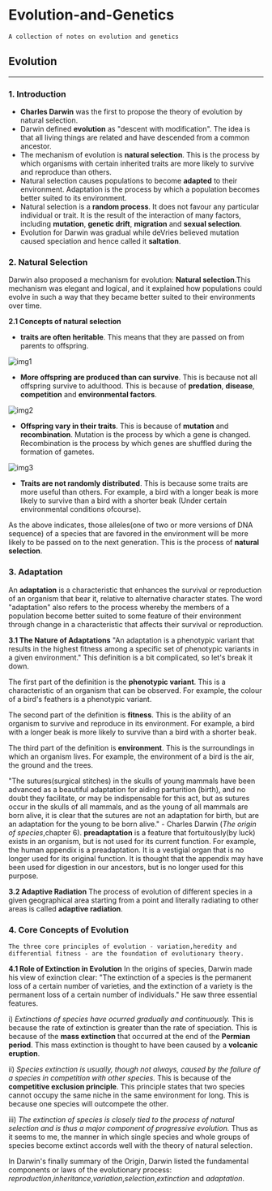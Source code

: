 # Evolution-and-Genetics
`A collection of notes on evolution and genetics`
## Evolution 
---
### 1. Introduction

- **Charles Darwin** was the first to propose the theory of evolution by natural selection.
- Darwin defined **evolution** as "descent with modification". The idea is that all living things are related and have descended from a common ancestor.
- The mechanism of evolution is **natural selection**. This is the process by which organisms with certain inherited traits are more likely to survive and reproduce than others.
- Natural selection causes populations to become **adapted** to their environment. Adaptation is the process by which a population becomes better suited to its environment.
- Natural selection is a **random process**. It does not favour any particular individual or trait. It is the result of the interaction of many factors, including **mutation**, **genetic drift**, **migration** and **sexual selection**.
- Evolution for Darwin was gradual while deVries believed mutation caused speciation and hence called it **saltation**.
  
### 2. Natural Selection

Darwin also proposed a mechanism for evolution: **Natural selection**.This mechanism was elegant and logical, and it explained how populations could evolve in such a way that they became better suited to their environments over time.

**2.1 Concepts of natural selection**
- **traits are often heritable**. This means that they are passed on from parents to offspring.

![img1](https://media.discordapp.net/attachments/915830242692718633/1088010637382258688/image.png?width=1440&height=499)

- **More offspring are produced than can survive**. This is because not all offspring survive to adulthood. This is because of **predation**, **disease**, **competition** and **environmental factors**.

![img2](https://media.discordapp.net/attachments/915830242692718633/1088010912901906502/image.png?width=1440&height=541)

- **Offspring vary in their traits**. This is because of **mutation** and **recombination**. Mutation is the process by which a gene is changed. Recombination is the process by which genes are shuffled during the formation of gametes.

![img3](https://media.discordapp.net/attachments/915830242692718633/1088011148168798228/image.png?width=1440&height=581)

- **Traits are not randomly distributed**. This is because some traits are more useful than others. For example, a bird with a longer beak is more likely to survive than a bird with a shorter beak (Under certain environmental conditions ofcourse).

As the above indicates, those alleles(one of two or more versions of DNA sequence) of a species that are favored in the environment will be more likely to be passed on to the next generation. This is the process of **natural selection**.

### 3. Adaptation
An **adaptation** is a characteristic that enhances the survival or reproduction of an organism that bear it, relative to alternative character states. The word "adaptation" also refers to the process whereby the members of a population become better suited to some feature of their environment through change in a characteristic that affects their survival or reproduction.

**3.1 The Nature of Adaptations**
"An adaptation is a phenotypic variant that results in the highest fitness among a specific set of phenotypic variants in a given environment." This definition is a bit complicated, so let's break it down.

The first part of the definition is the **phenotypic variant**. This is a characteristic of an organism that can be observed. For example, the colour of a bird's feathers is a phenotypic variant.

The second part of the definition is **fitness**. This is the ability of an organism to survive and reproduce in its environment. For example, a bird with a longer beak is more likely to survive than a bird with a shorter beak.

The third part of the definition is **environment**. This is the surroundings in which an organism lives. For example, the environment of a bird is the air, the ground and the trees.

"The sutures(surgical stitches) in the skulls of young mammals have been advanced as a beautiful adaptation for aiding parturition (birth), and no doubt they facilitate, or may be indispensable for this act, but as sutures occur in the skulls of all mammals, and as the young of all mammals are born alive, it is clear that the sutures are not an adaptation for birth, but are an adaptation for the young to be born alive." - Charles Darwin (*The origin of species*,chapter 6).
**preadaptation** is a feature that fortuitously(by luck) exists in an organism, but is not used for its current function. For example, the human appendix is a preadaptation. It is a vestigial organ that is no longer used for its original function. It is thought that the appendix may have been used for digestion in our ancestors, but is no longer used for this purpose.

**3.2 Adaptive Radiation**
The process of evolution of different species in a given geographical area starting from a point and literally radiating to other areas is called **adaptive radiation**.

### 4. Core Concepts of Evolution
`The three core principles of evolution - variation,heredity and differential fitness - are the foundation of evolutionary theory.`

**4.1 Role of Extinction in Evolution**
In the origins of species, Darwin made his view of exinction clear: "The extinction of a species is the permanent loss of a certain number of varieties, and the extinction of a variety is the permanent loss of a certain number of individuals." He saw three essential features.

i) *Extinctions of species have ocurred gradually and continuously.* This is because the rate of extinction is greater than the rate of speciation. This is because of the **mass extinction** that occurred at the end of the **Permian period**. This mass extinction is thought to have been caused by a **volcanic eruption**.

ii) *Species extinction is usually, though not always, caused by the failure of a species in competition with other species.* This is because of the **competitive exclusion principle**. This principle states that two species cannot occupy the same niche in the same environment for long. This is because one species will outcompete the other.

iii) *The extinction of species is closely tied to the process of natural selection and is thus a major component of progressive evolution.* Thus as it seems to me, the manner in which single species and whole groups of species become extinct accords well with the theory of natural selection.

In Darwin's finally summary of the Origin, Darwin listed the fundamental components or laws of the evolutionary process: *reproduction*,*inheritance*,*variation*,*selection*,*extinction* and *adaptation*.
